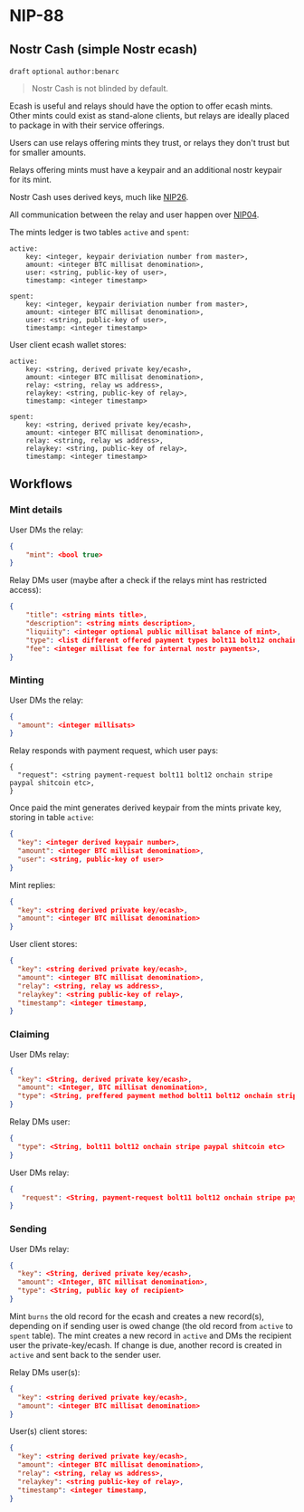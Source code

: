 NIP-88
======

Nostr Cash (simple Nostr ecash)
-----------------------------------

`draft` `optional` `author:benarc`

> Nostr Cash is not blinded by default.

Ecash is useful and relays should have the option to offer ecash mints. Other mints could exist as stand-alone clients, but relays are ideally placed to package in with their service offerings.

Users can use relays offering mints they trust, or relays they don't trust but for smaller amounts. 

Relays offering mints must have a keypair and an additional nostr keypair for its mint.

Nostr Cash uses derived keys, much like [NIP26](https://github.com/nostr-protocol/nips/blob/master/26.md). 

All communication between the relay and user happen over [NIP04](https://github.com/nostr-protocol/nips/blob/master/04.md).

The mints ledger is two tables `active` and `spent`:

```
active:
    key: <integer, keypair deriviation number from master>, 
    amount: <integer BTC millisat denomination>, 
    user: <string, public-key of user>,
    timestamp: <integer timestamp>

spent:
    key: <integer, keypair deriviation number from master>, 
    amount: <integer BTC millisat denomination>, 
    user: <string, public-key of user>,
    timestamp: <integer timestamp>
```

User client ecash wallet stores:

```
active:
    key: <string, derived private key/ecash>, 
    amount: <integer BTC millisat denomination>, 
    relay: <string, relay ws address>,
    relaykey: <string, public-key of relay>,
    timestamp: <integer timestamp>

spent:
    key: <string, derived private key/ecash>, 
    amount: <integer BTC millisat denomination>, 
    relay: <string, relay ws address>,
    relaykey: <string, public-key of relay>,
    timestamp: <integer timestamp> 
```

## Workflows

### Mint details 

User DMs the relay:

```json
{
    "mint": <bool true>
}
```

Relay DMs user (maybe after a check if the relays mint has restricted access):

```json
{
    "title": <string mints title>,
    "description": <string mints description>,
    "liquiity": <integer optional public millisat balance of mint>,
    "type": <list different offered payment types bolt11 bolt12 onchain stripe paypal shitcoin etc>,
    "fee": <integer millisat fee for internal nostr payments>,
}
```

### Minting

User DMs the relay:

```json
{
  "amount": <integer millisats>
}
```

Relay responds with payment request, which user pays:
    
```json{
{
  "request": <string payment-request bolt11 bolt12 onchain stripe paypal shitcoin etc>,
}
```

Once paid the mint generates derived keypair from the mints private key, storing in table `active`:

```json
{
  "key": <integer derived keypair number>,
  "amount": <integer BTC millisat denomination>, 
  "user": <string, public-key of user>
}
```

Mint replies:

```json
{
  "key": <string derived private key/ecash>,
  "amount": <integer BTC millisat denomination>
}
```

User client stores:

```json
{
  "key": <string derived private key/ecash>,
  "amount": <integer BTC millisat denomination>,
  "relay": <string, relay ws address>,
  "relaykey": <string public-key of relay>,
  "timestamp": <integer timestamp,
}
```

### Claiming

User DMs relay:

```json
{
  "key": <String, derived private key/ecash>,
  "amount": <Integer, BTC millisat denomination>,
  "type": <String, preffered payment method bolt11 bolt12 onchain stripe paypal shitcoin etc>
}
```

Relay DMs user:

```json
{
  "type": <String, bolt11 bolt12 onchain stripe paypal shitcoin etc>
}
```

User DMs relay:

```json
{
   "request": <String, payment-request bolt11 bolt12 onchain stripe paypal shitcoin etc>,
}
```

### Sending

User DMs relay:

```json
{
  "key": <String, derived private key/ecash>,
  "amount": <Integer, BTC millisat denomination>,
  "type": <String, public key of recipient>
}
```

Mint `burns` the old record for the ecash and creates a new record(s), depending on if sending user is owed change (the old record from `active` to `spent` table). The mint creates a new record in `active` and DMs the recipient user the private-key/ecash. If change is due, another record is created in `active` and sent back to the sender user.

Relay DMs user(s):

```json
{
  "key": <string derived private key/ecash>,
  "amount": <integer BTC millisat denomination>
}
```

User(s) client stores:

```json
{
  "key": <string derived private key/ecash>,
  "amount": <integer BTC millisat denomination>,
  "relay": <string, relay ws address>,
  "relaykey": <string public-key of relay>,
  "timestamp": <integer timestamp,
}
```
